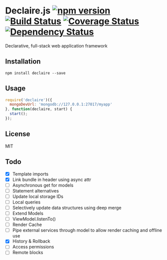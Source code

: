 Declaire.js [![npm version](https://badge.fury.io/js/declaire.svg)](http://badge.fury.io/js/declaire) [![Build Status](https://travis-ci.org/syntheticore/declaire.svg?branch=master)](https://travis-ci.org/syntheticore/declaire) [![Coverage Status](https://coveralls.io/repos/syntheticore/declaire/badge.svg)](https://coveralls.io/r/syntheticore/declaire) [![Dependency Status](https://david-dm.org/syntheticore/declaire.svg)](https://david-dm.org/syntheticore/declaire)
=========

Declarative, full-stack web application framework

## Installation

    npm install declaire --save

## Usage

  ```JavaScript
  require('declaire')({
    mongoDevUrl: 'mongodb://127.0.0.1:27017/myapp'
  }, function(declaire, start) {
    start();
  });
  ```

## License

  MIT

## Todo

  - [x] Template imports
  - [x] Link bundle in header using async attr
  - [ ] Asynchronous get for models
  - [ ] Statement alternatives
  - [ ] Update local storage IDs
  - [ ] Local queries
  - [ ] Selectively update data structures using deep merge
  - [ ] Extend Models
  - [ ] ViewModel.listenTo()
  - [ ] Render Cache
  - [ ] Pipe external services through model to allow render caching and offline use
  - [x] History & Rollback
  - [ ] Access permissions
  - [ ] Remote blocks

